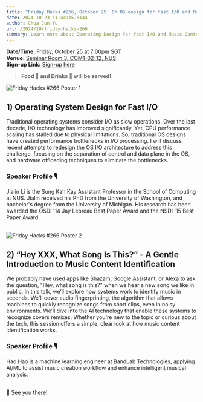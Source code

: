 ```yaml
---
title: "Friday Hacks #266, October 25: On OS design for fast I/O and Music Content Identification"
date: 2024-10-23 11:44:15.5144
author: Chua Jun Yu
url: /2024/10/friday-hacks-266
summary: Learn more about Operating Design for fast I/O and Music Content Identification!
---
```


**Date/Time:** Friday, October 25 at 7:00pm SGT<br />
**Venue:** <a href="https://maps.app.goo.gl/AfQPqS11RgqwVaKE9">Seminar Room 3, COM1-02-12, NUS</a><br />
**Sign-up Link:** [Sign-up here](https://hckr.cc/fh-266-signup)<br />

> **Food 🍕 and Drinks 🧋 will be served!**

<img src="/img/2024/fh/266-1.jpg" alt="Friday Hacks #266 Poster 1" /><br />


## 1) Operating System Design for Fast I/O

Traditional operating systems consider I/O as slow operations. Over the last decade, I/O technology has improved significantly. Yet, CPU performance scaling has stalled due to physical limitations. So, traditional OS designs have created performance bottlenecks in I/O processing.  I will discuss recent attempts to redesign the OS I/O architecture to address this challenge, focusing on the separation of control and data plane in the OS, and hardware offloading techniques to eliminate the bottlenecks.

### Speaker Profile 🎙️

Jialin Li is the Sung Kah Kay Assistant Professor in the School of Computing at NUS. Jialin received his PhD from the University of Washington, and bachelor's degree from the University of Michigan. His research has been awarded the OSDI '14 Jay Lepreau Best Paper Award and the NSDI '15 Best Paper Award.<br /><br />

<img src="/img/2024/fh/266-2.jpg" alt="Friday Hacks #266 Poster 2" /><br />


## 2) “Hey XXX, What Song Is This?” - A Gentle Introduction to Music Content Identification

We probably have used apps like Shazam, Google Assistant, or Alexa to ask the question, "Hey, what song is this?" when we hear a new song we like in public. In this talk, we’ll explore how systems work to identify music in seconds. We'll cover audio fingerprinting, the algorithm that allows machines to quickly recognize songs from short clips, even in noisy environments. We’ll dive into the AI technology that enable these systems to recognize covers remixes. Whether you're new to the topic or curious about the tech, this session offers a simple, clear look at how music content identification works.

### Speaker Profile 🎙️

Hao Hao is a machine learning engineer at BandLab Technologies, applying AI/ML to assist music creation workflow and enhance intelligent musical analysis.<br /><br />

👋 See you there!
